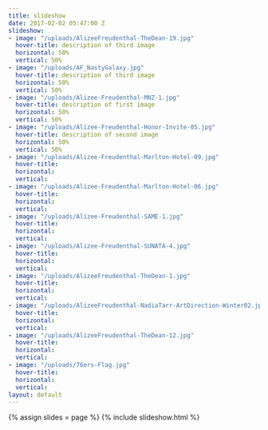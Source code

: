```yaml
---
title: slideshow
date: 2017-02-02 05:47:00 Z
slideshow:
- image: "/uploads/AlizeeFreudenthal-TheDean-19.jpg"
  hover-title: description of third image
  horizontal: 50%
  vertical: 50%
- image: "/uploads/AF_NastyGalaxy.jpg"
  hover-title: description of third image
  horizontal: 50%
  vertical: 50%
- image: "/uploads/Alizee-Freudenthal-MNZ-1.jpg"
  hover-title: description of first image
  horizontal: 50%
  vertical: 50%
- image: "/uploads/Alizee-Freudenthal-Honor-Invite-05.jpg"
  hover-title: description of second image
  horizontal: 50%
  vertical: 50%
- image: "/uploads/Alizee-Freudenthal-Marlton-Hotel-09.jpg"
  hover-title: 
  horizontal: 
  vertical: 
- image: "/uploads/Alizee-Freudenthal-Marlton-Hotel-06.jpg"
  hover-title: 
  horizontal: 
  vertical: 
- image: "/uploads/Alizee-Freudenthal-SAME-1.jpg"
  hover-title: 
  horizontal: 
  vertical: 
- image: "/uploads/Alizee-Freudenthal-SUNATA-4.jpg"
  hover-title: 
  horizontal: 
  vertical: 
- image: "/uploads/AlizeeFreudenthal-TheDean-1.jpg"
  hover-title: 
  horizontal: 
  vertical: 
- image: "/uploads/AlizeeFreudenthal-NadiaTarr-ArtDirection-Winter02.jpg"
  hover-title: 
  horizontal: 
  vertical: 
- image: "/uploads/AlizeeFreudenthal-TheDean-12.jpg"
  hover-title: 
  horizontal: 
  vertical: 
- image: "/uploads/76ers-Flag.jpg"
  hover-title: 
  horizontal: 
  vertical: 
layout: default
---
```


{% assign slides = page %}
{% include slideshow.html %}
